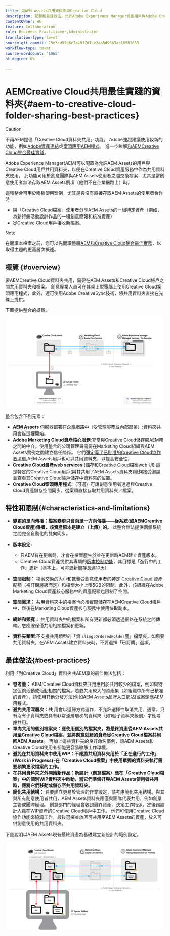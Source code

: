 ```yaml
---
title: 與AEM Assets共用資料夾與Creative Cloud
description: 配置和最佳做法，允許Adobe Experience Manager資產用戶與Adobe Creative Cloud用戶交換資產資料夾。
contentOwner: AG
feature: Collaboration
role: Business Practitioner,Administrator
translation-type: tm+mt
source-git-commit: 29e3cd92d6c7a4917d7ee2aa8d9963aa16581633
workflow-type: tm+mt
source-wordcount: '1065'
ht-degree: 0%

---
```



# AEMCreative Cloud共用最佳實踐的資料夾{#aem-to-creative-cloud-folder-sharing-best-practices}

>[!CAUTION]
>
>不再AEM提倡「Creative Cloud資料夾共用」功能。 Adobe強烈建議使用較新的功能，例如[Adobe資產連結](https://helpx.adobe.com/enterprise/admin-guide.html/enterprise/using/adobe-asset-link.ug.html)或[案頭應用AEM程式](https://experienceleague.adobe.com/docs/experience-manager-desktop-app/using/using.html)。 進一步瞭解[和AEMCreative Cloud整合最佳實踐](/help/assets/aem-cc-integration-best-practices.md)。

Adobe Experience Manager(AEM)可以配置為允許AEM Assets的用戶與Creative Cloud用戶共用資料夾，以便在Creative Cloud資產服務中作為共用資料夾使用。 此功能可用於創意團隊與AEM Assets使用者之間交換檔案，尤其是當創意使用者無法存取AEM Assets例項（他們不在企業網路上）時。

這種整合可用於兩種使用案例，尤其是與沒有直接存取AEM Assets的使用者合作時：

* 與「Creative Cloud檔案」使用者分享AEM Assets的一組特定資產（例如，為新行銷活動設計作品的一組創意簡報和核准資產）
* 從Creative Cloud用戶接收新檔案。

>[!NOTE]
>
>在閱讀本檔案之前，您可以先閱讀整體[AEM和Creative Cloud整合最佳實務](aem-cc-integration-best-practices.md)，以取得主題的更高層次概述。

## 概覽 {#overview}

要AEMCreative Cloud資料夾共用，需要在AEM Assets和Creative Cloud帳戶之間共用資料夾和檔案。 創意專業人員可在其桌上型電腦上使用Creative Cloud案頭應用程式，此外，還可使用Adobe CreativeSync技術，將共用資料夾直接在光碟上提供。

下圖提供整合的概觀。

![chlimage_1-406](assets/chlimage_1-406.png)

整合包含下列元素：

* **AEM Assets** 伺服器部署在企業網路中（受管理服務或內部部署）:資料夾共用會從這裡開始。
* **Adobe Marketing Cloud資產核心服務**:充當與Creative Cloud儲存服AEM務之間的中介。使用整合的公司管理員需要在Marketing Cloud組織與AEM Assets實例之間建立信任關係。 它們還[定義了已批准的Creative Cloud協作者清單](https://experienceleague.adobe.com/docs/core-services/interface/assets/t-admin-add-cc-user.html?lang=en#assets),AEM Assets用戶也可以共用資料夾，以提高安全性。
* **Creative Cloud資產web services** (儲存和Creative Cloud檔案web UI):這是特定的Creative Cloud用戶(與其共用了AEM Assets資料夾)能夠接受邀請並查看其Creative Cloud帳戶儲存中資料夾的位置。
* **Creative Cloud案頭應用程式**:（可選）可讓創意使用者透過與Creative Cloud資產儲存空間同步，從案頭直接存取共用資料夾／檔案。

## 特性和限制{#characteristics-and-limitations}

* **變更的單向傳播：檔案變更只會向單一方向傳播——從系統(或AEMCreative Cloud資產)傳播，該資產原本是建立（上傳）的。** 此整合無法提供兩個系統之間完全自動化的雙向同步。

* **版本設定:**

   * 只AEM有在更新時，才會在檔案產生於並在更新時AEM建立資產版本。
   * Creative Cloud資產提供其專屬的[版本控制功能](https://helpx.adobe.com/creative-cloud/help/versioning-faq.html)，其目標是「進行中的工作」更新（基本上，可將更新儲存長達10天）

* **空間限制：** 檔案交換的大小和數量受創意使用者的特定 [Creative Cloud](https://helpx.adobe.com/creative-cloud/kb/file-storage-quota.html) 資產配額（視訂閱層級而定）和檔案大小上限5GB的限制。此外，該組織在Adobe Marketing Cloud資產核心服務中的資產配額也限制了空間。

* **空間需求：** 共用資料夾中的檔案也必須實際儲存在AEMCreative Cloud帳戶中，然後在Marketing Cloud資產核心服務中使用快取副本。
* **網路和頻寬：** 共用資料夾中的檔案和所有更新都必須透過網路在系統之間傳輸。您應確保僅共用相關檔案和更新。
* **資料夾類型**:不支援共用類型的「資 `sling:OrderedFolder`產」檔案夾。如果要共用資料夾，在AEM Assets建立資料夾時，不要選擇「已訂購」選項。

## 最佳做法{#best-practices}

利用「到Creative Cloud」資料夾共AEM享的最佳做法包括：

* **卷考量：** AEM/Creative Cloud資料夾共用應用於共用較少的檔案，例如與特定促銷活動或活動相關的檔案。若要共用較大的資產集（如組織中所有已核准的資產），請使用其他分發方法(例如AEM Assets品牌入口網站)或案頭應AEM用程式。
* **避免共用深層次：共** 用會以遞歸方式運作，不允許選擇性取消共用。通常，只有沒有子資料夾或具有非常淺層層次的資料夾（如1個子資料夾級別）才應考慮共用。
* **單向共用的個別檔案夾：應使用個別的檔案夾，將最終資產從AEM Assets共用至Creative Cloud檔案，並將創意就緒的資產從Creative Cloud檔案共用回AEM Assets。** 再加上這些資料夾的良好命名慣例，讓AEM Assets和Creative Cloud使用者都能更容易瞭解工作環境。
* **避免在共用資料夾中使用WIP：不應將共用資料夾用於「正在進行的工作」(Work in Progress)-在「Creative Cloud檔案」中使用單獨的資料夾執行需要頻繁更改檔案的工作。** 
* **在共用資料夾之外開始新作品：新設計（創意檔案）應在「Creative Cloud檔案」中的個別WIP資料夾中啟動，當它們準備好與AEM Assets使用者共用時，應將它們移動或儲存至共用資料夾。** 
* **簡化共用結構：** 若要建立更易於管理的作業設定，請考慮簡化共用結構。與其與所有創意使用者共用，AEM Assets資料夾應僅與團隊代表共用，例如創意主管或團隊經理。 創意部門的經理會收到最終資產、決定工作指派，然後讓設計人員在WIP資產的Creative Cloud帳戶中工作。 他們可使用Creative Cloud協作功能來協調工作，最後選擇並放回可共用至AEM Assets的資產，放入可供創意使用的共用資料夾。

下圖說明以AEM Assets現有最終資產為基礎建立新設計的範例設定。

![chlimage_1-407](assets/chlimage_1-407.png)
